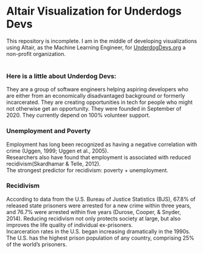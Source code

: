 # Altair Visualization for Underdogs Devs

This repository is incomplete. I am in the middle of developing visualizations using Altair, as
the Machine Learning Engineer, for [UnderdogDevs.org](https://www.underdogdevs.org) a non-profit organization.<br/><br/>

### Here is a little about Underdog Devs:

They are a group of software engineers helping aspiring developers who are either from an
economically disadvantaged background or formerly incarcerated. They are creating opportunities 
in tech for people who might not otherwise get an opportunity. They were founded in September of 2020. They currently depend on 100% volunteer support.

### Unemployment and Poverty

Employment has long been recognized as having a negative correlation with crime (Uggen, 1999; 
Uggen et al., 2005).<br/>
Researchers also have found that employment is associated with reduced recidivism(Skardhamar & Telle, 2012).<br/>
The strongest predictor for recidivism: poverty + unemployment.

### Recidivism
According to data from the U.S. Bureau of Justice Statistics (BJS), 67.8% of released state 
prisoners were arrested for a new crime within three years, and 76.7% were arrested within five
years (Durose, Cooper, & Snyder, 2014). Reducing recidivism not only protects society at large,
but also improves the life quality of individual ex-prisoners.<br/>
Incarceration rates in the U.S. began increasing dramatically in the 1990s. The U.S. has the highest prison population of any country, comprising 25% of the world’s prisoners.
